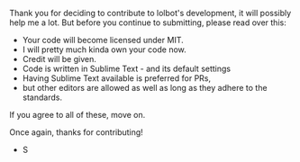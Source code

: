 Thank you for deciding to contribute to lolbot's development, it will possibly help me a lot.
But before you continue to submitting, please read over this:

  - Your code will become licensed under MIT.
  - I will pretty much kinda own your code now.
  - Credit will be given.
  - Code is written in Sublime Text - and its default settings
  - Having Sublime Text available is preferred for PRs, 
  - but other editors are allowed as well as long as they adhere to the standards.
  
  If you agree to all of these, move on.
  
  Once again, thanks for contributing!
  
  - S
